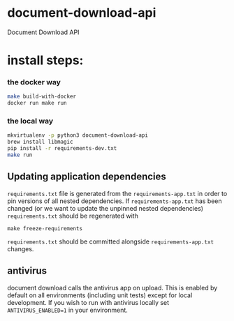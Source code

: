 # document-download-api
Document Download API


# install steps:

### the docker way
```bash
make build-with-docker
docker run make run
```

### the local way
```bash
mkvirtualenv -p python3 document-download-api
brew install libmagic
pip install -r requirements-dev.txt
make run
```

## Updating application dependencies

`requirements.txt` file is generated from the `requirements-app.txt` in order to pin
versions of all nested dependencies. If `requirements-app.txt` has been changed (or
we want to update the unpinned nested dependencies) `requirements.txt` should be
regenerated with

```
make freeze-requirements
```

`requirements.txt` should be committed alongside `requirements-app.txt` changes.

## antivirus

document download calls the antivirus app on upload. This is enabled by default on
all environments (including unit tests) except for local development. If you wish
to run with antivirus locally set `ANTIVIRUS_ENABLED=1` in your environment.
